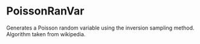 # PoissonRanVar
Generates a Poisson random variable using the inversion sampling method.
Algorithm taken from wikipedia.
